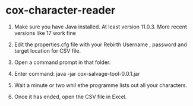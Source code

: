 # cox-character-reader
1. Make sure you have Java installed. At least version 11.0.3. More recent versions like 17 work fine

2. Edit the properties.cfg file with your Rebirth Username , password and target location for CSV file.

3. Open a command prompt in that folder.

4. Enter command: java -jar cox-salvage-tool-0.0.1.jar

5. Wait a minute or two whil ethe programme lists out all your characters.

6. Once it has ended, open the CSV file in Excel.
